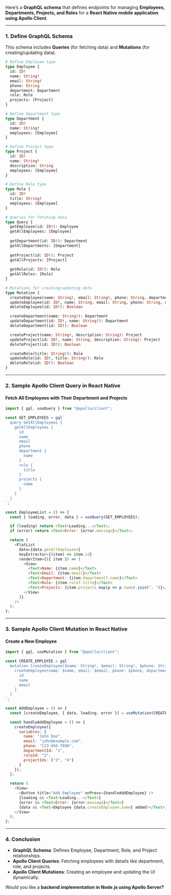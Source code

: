 Here’s a **GraphQL schema** that defines endpoints for managing **Employees, Departments, Projects, and Roles** for a **React Native mobile application using Apollo Client**.  

---

### **1. Define GraphQL Schema**
This schema includes **Queries** (for fetching data) and **Mutations** (for creating/updating data).

```graphql
# Define Employee type
type Employee {
  id: ID!
  name: String!
  email: String!
  phone: String
  department: Department
  role: Role
  projects: [Project]
}

# Define Department type
type Department {
  id: ID!
  name: String!
  employees: [Employee]
}

# Define Project type
type Project {
  id: ID!
  name: String!
  description: String
  employees: [Employee]
}

# Define Role type
type Role {
  id: ID!
  title: String!
  employees: [Employee]
}

# Queries for fetching data
type Query {
  getEmployee(id: ID!): Employee
  getAllEmployees: [Employee]
  
  getDepartment(id: ID!): Department
  getAllDepartments: [Department]
  
  getProject(id: ID!): Project
  getAllProjects: [Project]
  
  getRole(id: ID!): Role
  getAllRoles: [Role]
}

# Mutations for creating/updating data
type Mutation {
  createEmployee(name: String!, email: String!, phone: String, departmentId: ID, roleId: ID, projectIds: [ID]): Employee
  updateEmployee(id: ID!, name: String, email: String, phone: String, departmentId: ID, roleId: ID, projectIds: [ID]): Employee
  deleteEmployee(id: ID!): Boolean

  createDepartment(name: String!): Department
  updateDepartment(id: ID!, name: String!): Department
  deleteDepartment(id: ID!): Boolean

  createProject(name: String!, description: String): Project
  updateProject(id: ID!, name: String, description: String): Project
  deleteProject(id: ID!): Boolean

  createRole(title: String!): Role
  updateRole(id: ID!, title: String!): Role
  deleteRole(id: ID!): Boolean
}
```

---

### **2. Sample Apollo Client Query in React Native**
#### **Fetch All Employees with Their Department and Projects**
```javascript
import { gql, useQuery } from "@apollo/client";

const GET_EMPLOYEES = gql`
  query GetAllEmployees {
    getAllEmployees {
      id
      name
      email
      phone
      department {
        name
      }
      role {
        title
      }
      projects {
        name
      }
    }
  }
`;

const EmployeeList = () => {
  const { loading, error, data } = useQuery(GET_EMPLOYEES);

  if (loading) return <Text>Loading...</Text>;
  if (error) return <Text>Error: {error.message}</Text>;

  return (
    <FlatList
      data={data.getAllEmployees}
      keyExtractor={(item) => item.id}
      renderItem={({ item }) => (
        <View>
          <Text>Name: {item.name}</Text>
          <Text>Email: {item.email}</Text>
          <Text>Department: {item.department?.name}</Text>
          <Text>Role: {item.role?.title}</Text>
          <Text>Projects: {item.projects.map(p => p.name).join(", ")}</Text>
        </View>
      )}
    />
  );
};
```

---

### **3. Sample Apollo Client Mutation in React Native**
#### **Create a New Employee**
```javascript
import { gql, useMutation } from "@apollo/client";

const CREATE_EMPLOYEE = gql`
  mutation CreateEmployee($name: String!, $email: String!, $phone: String, $departmentId: ID, $roleId: ID, $projectIds: [ID]) {
    createEmployee(name: $name, email: $email, phone: $phone, departmentId: $departmentId, roleId: $roleId, projectIds: $projectIds) {
      id
      name
      email
    }
  }
`;

const AddEmployee = () => {
  const [createEmployee, { data, loading, error }] = useMutation(CREATE_EMPLOYEE);

  const handleAddEmployee = () => {
    createEmployee({
      variables: {
        name: "John Doe",
        email: "john@example.com",
        phone: "123-456-7890",
        departmentId: "1",
        roleId: "2",
        projectIds: ["3", "4"]
      }
    });
  };

  return (
    <View>
      <Button title="Add Employee" onPress={handleAddEmployee} />
      {loading && <Text>Loading...</Text>}
      {error && <Text>Error: {error.message}</Text>}
      {data && <Text>Employee {data.createEmployee.name} added!</Text>}
    </View>
  );
};
```

---

### **4. Conclusion**
- **GraphQL Schema**: Defines Employee, Department, Role, and Project relationships.  
- **Apollo Client Queries**: Fetching employees with details like department, role, and projects.  
- **Apollo Client Mutations**: Creating an employee and updating the UI dynamically.  

Would you like a **backend implementation in Node.js using Apollo Server?**